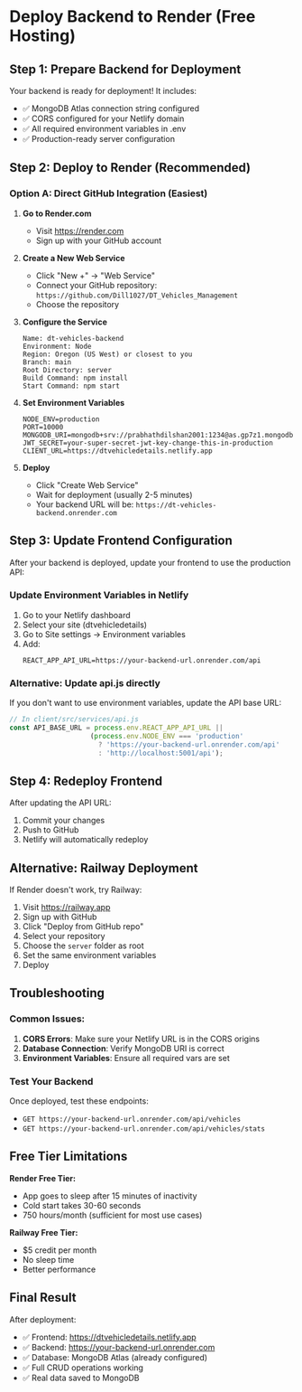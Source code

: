 # Deploy Backend to Render (Free Hosting)

## Step 1: Prepare Backend for Deployment

Your backend is ready for deployment! It includes:
- ✅ MongoDB Atlas connection string configured
- ✅ CORS configured for your Netlify domain
- ✅ All required environment variables in .env
- ✅ Production-ready server configuration

## Step 2: Deploy to Render (Recommended)

### Option A: Direct GitHub Integration (Easiest)

1. **Go to Render.com**
   - Visit https://render.com
   - Sign up with your GitHub account

2. **Create a New Web Service**
   - Click "New +" → "Web Service"
   - Connect your GitHub repository: `https://github.com/Dill1027/DT_Vehicles_Management`
   - Choose the repository

3. **Configure the Service**
   ```
   Name: dt-vehicles-backend
   Environment: Node
   Region: Oregon (US West) or closest to you
   Branch: main
   Root Directory: server
   Build Command: npm install
   Start Command: npm start
   ```

4. **Set Environment Variables**
   ```
   NODE_ENV=production
   PORT=10000
   MONGODB_URI=mongodb+srv://prabhathdilshan2001:1234@as.gp7z1.mongodb.net/dt_petty_cash
   JWT_SECRET=your-super-secret-jwt-key-change-this-in-production
   CLIENT_URL=https://dtvehicledetails.netlify.app
   ```

5. **Deploy**
   - Click "Create Web Service"
   - Wait for deployment (usually 2-5 minutes)
   - Your backend URL will be: `https://dt-vehicles-backend.onrender.com`

## Step 3: Update Frontend Configuration

After your backend is deployed, update your frontend to use the production API:

### Update Environment Variables in Netlify

1. Go to your Netlify dashboard
2. Select your site (dtvehicledetails)
3. Go to Site settings → Environment variables
4. Add:
   ```
   REACT_APP_API_URL=https://your-backend-url.onrender.com/api
   ```

### Alternative: Update api.js directly

If you don't want to use environment variables, update the API base URL:

```javascript
// In client/src/services/api.js
const API_BASE_URL = process.env.REACT_APP_API_URL || 
                    (process.env.NODE_ENV === 'production' 
                      ? 'https://your-backend-url.onrender.com/api'
                      : 'http://localhost:5001/api');
```

## Step 4: Redeploy Frontend

After updating the API URL:
1. Commit your changes
2. Push to GitHub
3. Netlify will automatically redeploy

## Alternative: Railway Deployment

If Render doesn't work, try Railway:

1. Visit https://railway.app
2. Sign up with GitHub
3. Click "Deploy from GitHub repo"
4. Select your repository
5. Choose the `server` folder as root
6. Set the same environment variables
7. Deploy

## Troubleshooting

### Common Issues:

1. **CORS Errors**: Make sure your Netlify URL is in the CORS origins
2. **Database Connection**: Verify MongoDB URI is correct
3. **Environment Variables**: Ensure all required vars are set

### Test Your Backend

Once deployed, test these endpoints:
- `GET https://your-backend-url.onrender.com/api/vehicles`
- `GET https://your-backend-url.onrender.com/api/vehicles/stats`

## Free Tier Limitations

**Render Free Tier:**
- App goes to sleep after 15 minutes of inactivity
- Cold start takes 30-60 seconds
- 750 hours/month (sufficient for most use cases)

**Railway Free Tier:**
- $5 credit per month
- No sleep time
- Better performance

## Final Result

After deployment:
- ✅ Frontend: https://dtvehicledetails.netlify.app
- ✅ Backend: https://your-backend-url.onrender.com
- ✅ Database: MongoDB Atlas (already configured)
- ✅ Full CRUD operations working
- ✅ Real data saved to MongoDB

